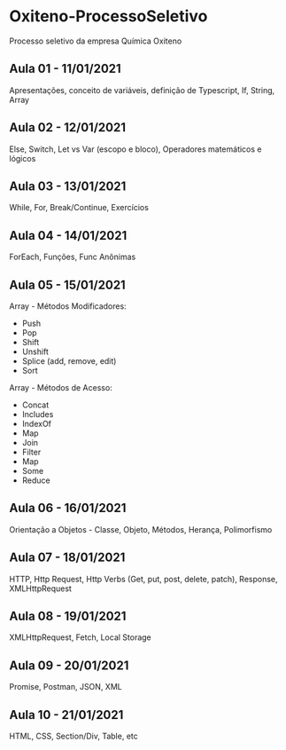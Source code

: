 # Oxiteno-ProcessoSeletivo
Processo seletivo da empresa Química Oxiteno

## Aula 01 - 11/01/2021
Apresentações, conceito de variáveis, definição de Typescript, If, String, Array

## Aula 02 - 12/01/2021
Else, Switch, Let vs Var (escopo e bloco), Operadores matemáticos e lógicos

## Aula 03 - 13/01/2021
While, For, Break/Continue, Exercícios

## Aula 04 - 14/01/2021
ForEach, Funções, Func Anônimas

## Aula 05 - 15/01/2021
Array - Métodos Modificadores: 
- Push
- Pop
- Shift
- Unshift
- Splice (add, remove, edit)
- Sort

Array - Métodos de Acesso:
- Concat
- Includes
- IndexOf
- Map
- Join
- Filter
- Map
- Some
- Reduce

## Aula 06 - 16/01/2021
Orientação a Objetos - Classe, Objeto, Métodos, Herança, Polimorfismo

## Aula 07 - 18/01/2021
HTTP, Http Request, Http Verbs (Get, put, post, delete, patch), Response, XMLHttpRequest

## Aula 08 - 19/01/2021
XMLHttpRequest, Fetch, Local Storage

## Aula 09 - 20/01/2021
Promise, Postman, JSON, XML

## Aula 10 - 21/01/2021
HTML, CSS, Section/Div, Table, etc
